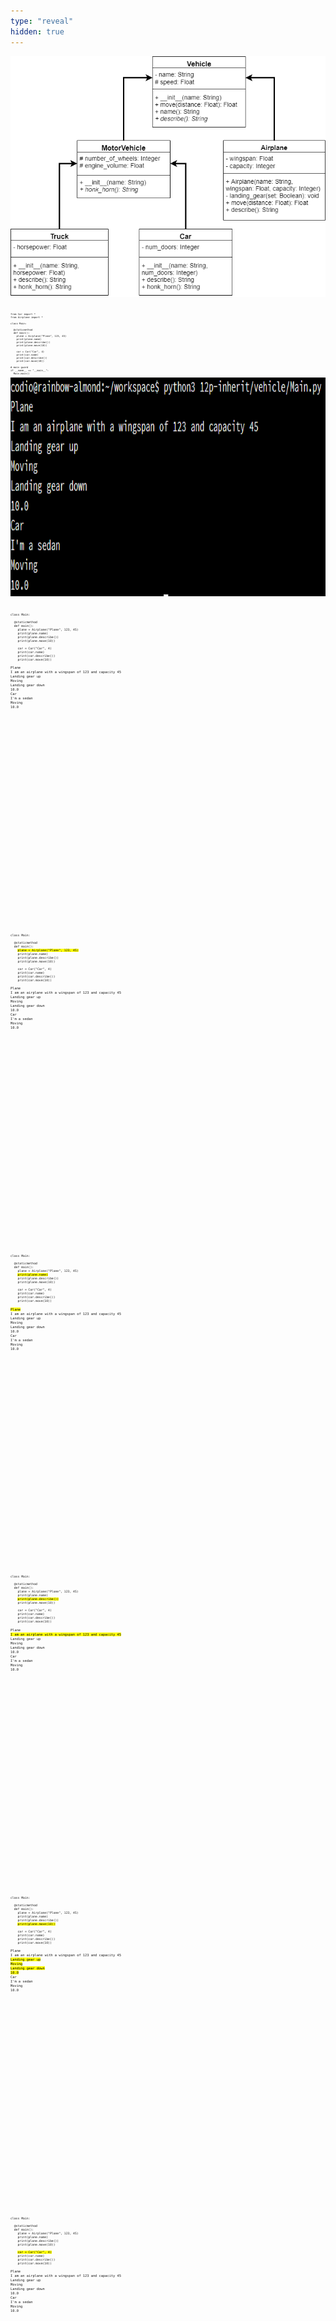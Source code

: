 ```yaml
---
type: "reveal"
hidden: true
---
```

<section>
    <img class="plain stretch" style="" src="/images/13-inherit/12.7.p.uml.png">
</section><br>
<section>
  <pre class="stretch" style="font-size: .33em"><code class="python">from Car import *
from Airplane import *<br>
class Main:<br>
  @staticmethod
  def main():
    plane = Airplane("Plane", 123, 45)
    print(plane.name)
    print(plane.describe())
    print(plane.move(10))<br>
    car = Car("Car", 4)
    print(car.name)
    print(car.describe())
    print(car.move(10))<br>
# main guard
if __name__ == "__main__":
  Main.main() </code></pre>
  <img class="plain" style="height: 350px" src="/images/13-inherit/12.7.p.4.test1.png">
</section><br>
<section>
  <pre class="stretch" style="font-size: .4em"><code class="python">class Main:<br>
  @staticmethod
  def main():
    plane = Airplane("Plane", 123, 45)
    print(plane.name)
    print(plane.describe())
    print(plane.move(10))<br>
    car = Car("Car", 4)
    print(car.name)
    print(car.describe())
    print(car.move(10))
</code></pre>
<pre class="" style="font-size: .45em; height: 400px"><code style="height: 450px" class="md">Plane
I am an airplane with a wingspan of 123 and capacity 45
Landing gear up
Moving
Landing gear down
10.0
Car
I'm a sedan
Moving
10.0</code></pre>
</section><br>
<section>
  <pre class="stretch" style="font-size: .4em"><code class="python">class Main:<br>
  @staticmethod
  def main():
    <mark>plane = Airplane("Plane", 123, 45)</mark>
    print(plane.name)
    print(plane.describe())
    print(plane.move(10))<br>
    car = Car("Car", 4)
    print(car.name)
    print(car.describe())
    print(car.move(10))
</code></pre>
<pre class="" style="font-size: .45em; height: 400px"><code style="height: 450px" class="md">Plane
I am an airplane with a wingspan of 123 and capacity 45
Landing gear up
Moving
Landing gear down
10.0
Car
I'm a sedan
Moving
10.0</code></pre>
</section><br>
<section>
  <pre class="stretch" style="font-size: .4em"><code class="python">class Main:<br>
  @staticmethod
  def main():
    plane = Airplane("Plane", 123, 45)
    <mark>print(plane.name)</mark>
    print(plane.describe())
    print(plane.move(10))<br>
    car = Car("Car", 4)
    print(car.name)
    print(car.describe())
    print(car.move(10))
</code></pre>
<pre class="" style="font-size: .45em; height: 400px"><code style="height: 450px" class="md"><mark>Plane</mark>
I am an airplane with a wingspan of 123 and capacity 45
Landing gear up
Moving
Landing gear down
10.0
Car
I'm a sedan
Moving
10.0</code></pre>
</section><br>
<section>
  <pre class="stretch" style="font-size: .4em"><code class="python">class Main:<br>
  @staticmethod
  def main():
    plane = Airplane("Plane", 123, 45)
    print(plane.name)
    <mark>print(plane.describe())</mark>
    print(plane.move(10))<br>
    car = Car("Car", 4)
    print(car.name)
    print(car.describe())
    print(car.move(10))
</code></pre>
<pre class="" style="font-size: .45em; height: 400px"><code style="height: 450px" class="md">Plane
<mark>I am an airplane with a wingspan of 123 and capacity 45</mark>
Landing gear up
Moving
Landing gear down
10.0
Car
I'm a sedan
Moving
10.0</code></pre>
</section><br>
<section>
  <pre class="stretch" style="font-size: .4em"><code class="python">class Main:<br>
  @staticmethod
  def main():
    plane = Airplane("Plane", 123, 45)
    print(plane.name)
    print(plane.describe())
    <mark>print(plane.move(10))</mark><br>
    car = Car("Car", 4)
    print(car.name)
    print(car.describe())
    print(car.move(10))
</code></pre>
<pre class="" style="font-size: .45em; height: 400px"><code style="height: 450px" class="md">Plane
I am an airplane with a wingspan of 123 and capacity 45
<mark>Landing gear up
Moving
Landing gear down
10.0</mark>
Car
I'm a sedan
Moving
10.0</code></pre>
</section><br>
<section>
  <pre class="stretch" style="font-size: .4em"><code class="python">class Main:<br>
  @staticmethod
  def main():
    plane = Airplane("Plane", 123, 45)
    print(plane.name)
    print(plane.describe())
    print(plane.move(10))<br>
    <mark>car = Car("Car", 4)</mark>
    print(car.name)
    print(car.describe())
    print(car.move(10))
</code></pre>
<pre class="" style="font-size: .45em; height: 400px"><code style="height: 450px" class="md">Plane
I am an airplane with a wingspan of 123 and capacity 45
Landing gear up
Moving
Landing gear down
10.0
Car
I'm a sedan
Moving
10.0</code></pre>
</section><br>
<section>
  <pre class="stretch" style="font-size: .4em"><code class="python">class Main:<br>
  @staticmethod
  def main():
    plane = Airplane("Plane", 123, 45)
    print(plane.name)
    print(plane.describe())
    print(plane.move(10))<br>
    car = Car("Car", 4)
    <mark>print(car.name)</mark>
    print(car.describe())
    print(car.move(10))
</code></pre>
<pre class="" style="font-size: .45em; height: 400px"><code style="height: 450px" class="md">Plane
I am an airplane with a wingspan of 123 and capacity 45
Landing gear up
Moving
Landing gear down
10.0
<mark>Car</mark>
I'm a sedan
Moving
10.0</code></pre>
</section><br>
<section>
  <pre class="stretch" style="font-size: .4em"><code class="python">class Main:<br>
  @staticmethod
  def main():
    plane = Airplane("Plane", 123, 45)
    print(plane.name)
    print(plane.describe())
    print(plane.move(10))<br>
    car = Car("Car", 4)
    print(car.name)
    <mark>print(car.describe())</mark>
    print(car.move(10))
</code></pre>
<pre class="" style="font-size: .45em; height: 400px"><code style="height: 450px" class="md">Plane
I am an airplane with a wingspan of 123 and capacity 45
Landing gear up
Moving
Landing gear down
10.0
Car
<mark>I'm a sedan</mark>
Moving
10.0</code></pre>
</section><br>
<section>
  <pre class="stretch" style="font-size: .4em"><code class="python">class Main:<br>
  @staticmethod
  def main():
    plane = Airplane("Plane", 123, 45)
    print(plane.name)
    print(plane.describe())
    print(plane.move(10))<br>
    car = Car("Car", 4)
    print(car.name)
    print(car.describe())
    <mark>print(car.move(10))</mark>
</code></pre>
<pre class="" style="font-size: .45em; height: 400px"><code style="height: 450px" class="md">Plane
I am an airplane with a wingspan of 123 and capacity 45
Landing gear up
Moving
Landing gear down
10.0
Car
I'm a sedan
<mark>Moving
10.0</mark></code></pre>
</section><br><br>
<section>
  <pre class="" style="font-size: .4em"><code class="python">class Main:<br>
  @staticmethod
  def main():
    car = Car("Car", 4)
    print(car.honk_horn())
</code></pre>
</section><br><br>
<section>
  <pre class="" style="font-size: .4em"><code class="python">class Main:<br>
  @staticmethod
  def main():
    car = Car("Car", 4)
    print(<mark>car.honk_horn()</mark>)
</code></pre>
</section><br><br>
<section>
  <pre class="" style="font-size: .4em"><code class="python">class Main:<br>
  @staticmethod
  def main():
    car = Car("Car", 4)
    print(car.honk_horn())
</code></pre>
  <img class="plain" style="height: 100px" src="/images/13-inherit/12.7.p.4.test2.png">
</section><br>
<section>
  <h3>Rules</h3>
  <ol>
    <li>Treat child class as any parent class</li>
    <li>Use attributes and methods based on object class and any parent classes</li>
    <li>Overriden methods will use code in child class</li>
  </ol>
</section><br><br><br>
<section>
  <pre class="stretch" style="font-size: .4em"><code class="python">class Main:<br>
  @staticmethod
  def main():
    vehicles = []
    vehicles.append(Airplane("Plane", 123, 45))
    vehicles.append(Car("Car", 4))
    vehicles.append(Truck("Truck", 157))<br>
    for v in vehicles:
      print(v.name)
      print(v.describe())
      print(v.move(10))</code></pre>
  <img class="plain" style="height: 450px" src="/images/13-inherit/12.7.p.4.test3.png">
</section><br>